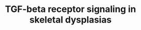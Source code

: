 ---
annotations:
- id: PW:0000613
  parent: signaling pathway
  type: Pathway Ontology
  value: altered transforming growth factor-beta signaling pathway
- id: PW:0000329
  parent: signaling pathway
  type: Pathway Ontology
  value: transforming growth factor-beta superfamily mediated signaling pathway
authors:
- Rlee
- Khanspers
- Azankl
- Eweitz
description: 'This diagram shows which skeletal dysplasias are caused by abnormalities
  in in TGF-beta signalling. The diagram is based on pathway: [[Pathway:WP560|TGF-beta
  Receptor Signaling (Homo sapiens)]].  Dotted arrows indicates that a disease is
  caused by mutation in the respective gene.  The exact role of ADAMTS10 and ADAMTSL2
  is currently unknown, they are known to interact with FBN1.  The Transforming growth
  factor beta (TGFβ) signaling pathway is involved in many cellular processes in both
  the adult organism and the developing embryo including cell growth, cell differentiation,
  apoptosis, cellular homeostasis and other cellular functions. In spite of the wide
  range of cellular processes that the TGFβ signaling pathway regulates, the process
  is relatively simple. TGFβ superfamily ligands bind to a type II receptor, which
  recruits and phosphorylates a type I receptor. The type I receptor then phosphorylates
  receptor-regulated SMADs (R-SMADs) which can now bind the coSMAD SMAD4. R-SMAD/coSMAD
  complexes accumulate in the nucleus where they act as transcription factors and
  participate in the regulation of target gene expression. (source: [http://en.wikipedia.org/wiki/TGF_beta_signaling_pathway
  WikiPedia]).'
last-edited: 2021-05-07
organisms:
- Homo sapiens
redirect_from:
- /index.php/Pathway:WP4816
- /instance/WP4816
- /instance/WP4816_rr116440
revision: r116440
schema-jsonld:
- '@context': https://schema.org/
  '@id': https://wikipathways.github.io/pathways/WP4816.html
  '@type': Dataset
  creator:
    '@type': Organization
    name: WikiPathways
  description: 'This diagram shows which skeletal dysplasias are caused by abnormalities
    in in TGF-beta signalling. The diagram is based on pathway: [[Pathway:WP560|TGF-beta
    Receptor Signaling (Homo sapiens)]].  Dotted arrows indicates that a disease is
    caused by mutation in the respective gene.  The exact role of ADAMTS10 and ADAMTSL2
    is currently unknown, they are known to interact with FBN1.  The Transforming
    growth factor beta (TGFβ) signaling pathway is involved in many cellular processes
    in both the adult organism and the developing embryo including cell growth, cell
    differentiation, apoptosis, cellular homeostasis and other cellular functions.
    In spite of the wide range of cellular processes that the TGFβ signaling pathway
    regulates, the process is relatively simple. TGFβ superfamily ligands bind to
    a type II receptor, which recruits and phosphorylates a type I receptor. The type
    I receptor then phosphorylates receptor-regulated SMADs (R-SMADs) which can now
    bind the coSMAD SMAD4. R-SMAD/coSMAD complexes accumulate in the nucleus where
    they act as transcription factors and participate in the regulation of target
    gene expression. (source: [http://en.wikipedia.org/wiki/TGF_beta_signaling_pathway
    WikiPedia]).'
  keywords:
  - ADAMTS10
  - ADAMTSL2
  - BAMBI
  - BMP4
  - CREBBP
  - CTNNB1
  - EGF
  - ENG
  - EP300
  - FBN1
  - FKBP1A
  - FOS
  - FOXH1
  - FST
  - HRAS
  - IFNG
  - INHBA
  - ITGB6
  - JAK1
  - JUN
  - LEF1
  - LEFTY1
  - LEFTY2
  - LIF
  - LTBP1
  - LTBP3
  - MAPK3
  - MAPK9
  - MIR302A
  - NFKB1
  - NOG
  - RUNX2
  - RUNX3
  - SERPINE1
  - SKI
  - SKIL
  - SMAD1
  - SMAD2
  - SMAD3
  - SMAD4
  - SMAD5
  - SMAD6
  - SMAD7
  - SMAD9
  - SPP1
  - STAT1
  - STAT3
  - TFE3
  - TGFB1
  - TGFBR1
  - TGFBR2
  - TGFBR3
  - TGIF
  - THBS1
  - TNF
  - WNT1
  - ZFHX1B
  - ZFYVE9
  - ZNF423
  license: CC0
  name: TGF-beta receptor signaling in skeletal dysplasias
seo: CreativeWork
title: TGF-beta receptor signaling in skeletal dysplasias
wpid: WP4816
---